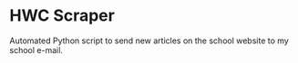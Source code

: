 # HWC Scraper
Automated Python script to send new articles on the school website to my school e-mail.
